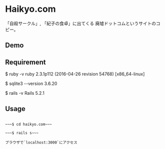 Haikyo.com
====

「自殺サークル」, 「紀子の食卓」に出てくる
廃墟ドットコムというサイトのコピー。

## Demo

## Requirement
  $ ruby -v
  ruby 2.3.1p112 (2016-04-26 revision 54768) [x86_64-linux]

  $ sqlite3 --version
  3.6.20

  $ rails -v
  Rails 5.2.1

## Usage
~~~$ git clone https://github.com/satokibi/haikyo.com.git~~~

~~~$ cd haikyo.com~~~

~~~$ rails s~~~

ブラウザで`localhost:3000`にアクセス

